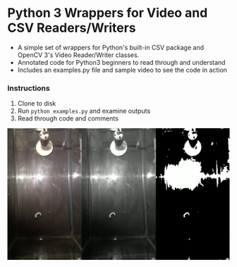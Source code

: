 # Python 3 Wrappers for Video and CSV Readers/Writers
- A simple set of wrappers for Python's built-in CSV package and OpenCV 3's Video Reader/Writer classes.
- Annotated code for Python3 beginners to read through and understand
- Includes an examples.py file and sample video to see the code in action

### Instructions
1. Clone to disk
2. Run `python examples.py` and examine outputs
3. Read through code and comments
<img src="silkworm1_triple.png" width="800px">
